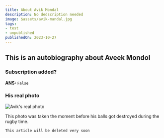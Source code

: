 ```yaml
---
title: About Avik Mondal
description: No dedscription needed
image: $assets/avik-mandal.jpg
tags:
- test
- unpublished
publishedOn: 2023-10-27
---
```


## This is an autobiography about Aveek Mondol
### Subscription added?
**ANS:** `False`

### His real photo
![Avik's real photo]($assets/aviks-photo.jpg)

This photo was taken the moment before his balls got destroyed during the rugby time.

```txt
This article will be deleted very soon
```